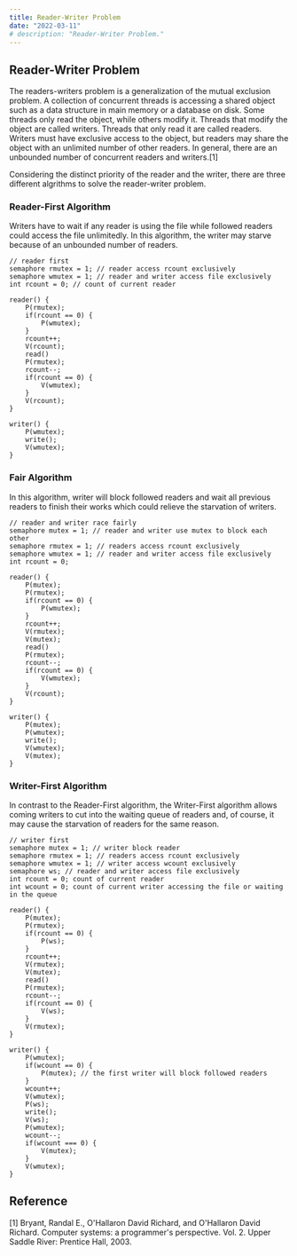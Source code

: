 ```yaml
---
title: Reader-Writer Problem
date: "2022-03-11"
# description: "Reader-Writer Problem."
---
```

## Reader-Writer Problem

The readers-writers problem is a generalization of the mutual exclusion problem. A collection of concurrent threads is accessing a shared object such as a data structure in main memory or a database on disk. Some threads only read the object, while others modify it. Threads that modify the object are called writers. Threads that only read it are called readers. Writers must have exclusive access to the object, but readers may share the object with an unlimited number of other readers. In general, there are an unbounded number of concurrent readers and writers.[1]

Considering the distinct priority of the reader and the writer, there are three different algrithms to solve the reader-writer problem.

### Reader-First Algorithm

Writers have to wait if any reader is using the file while followed readers could access the file unlimitedly. In this algorithm, the writer may starve because of an unbounded number of readers.

```
// reader first 
semaphore rmutex = 1; // reader access rcount exclusively
semaphore wmutex = 1; // reader and writer access file exclusively
int rcount = 0; // count of current reader

reader() {
    P(rmutex);
    if(rcount == 0) {
        P(wmutex);
    }
    rcount++;
    V(rcount);
    read()
    P(rmutex);
    rcount--;
    if(rcount == 0) {
        V(wmutex);
    }
    V(rcount);
}

writer() {
    P(wmutex);
    write();
    V(wmutex);
}
```

### Fair Algorithm

In this algorithm, writer will block followed readers and wait all previous readers to finish their works which could relieve the starvation of writers.

```
// reader and writer race fairly
semaphore mutex = 1; // reader and writer use mutex to block each other
semaphore rmutex = 1; // readers access rcount exclusively
semaphore wmutex = 1; // reader and writer access file exclusively
int rcount = 0;

reader() {
    P(mutex);
    P(rmutex);
    if(rcount == 0) {
        P(wmutex);
    }
    rcount++;
    V(rmutex);
    V(mutex);
    read()
    P(rmutex);
    rcount--;
    if(rcount == 0) {
        V(wmutex);
    }
    V(rcount);
}

writer() {
    P(mutex); 
    P(wmutex);
    write();
    V(wmutex);
    V(mutex);
}
```

### Writer-First Algorithm

In contrast to the Reader-First algorithm, the Writer-First algorithm allows coming writers to cut into the waiting queue of readers and, of course, it may cause the starvation of readers for the same reason.

```
// writer first
semaphore mutex = 1; // writer block reader
semaphore rmutex = 1; // readers access rcount exclusively
semaphore wmutex = 1; // writer access wcount exclusively
semaphore ws; // reader and writer access file exclusively
int rcount = 0; count of current reader
int wcount = 0; count of current writer accessing the file or waiting in the queue

reader() {
    P(mutex);
    P(rmutex);
    if(rcount == 0) {
        P(ws);
    }
    rcount++;
    V(rmutex);
    V(mutex);
    read()
    P(rmutex);
    rcount--;
    if(rcount == 0) {
        V(ws);
    }
    V(rmutex);
}

writer() {
    P(wmutex);
    if(wcount == 0) {
        P(mutex); // the first writer will block followed readers 
    }
    wcount++;
    V(wmutex);
    P(ws);
    write();
    V(ws);
    P(wmutex);
    wcount--;
    if(wcount === 0) {
        V(mutex);
    }
    V(wmutex);
}
```

## Reference
[1] Bryant, Randal E., O'Hallaron David Richard, and O'Hallaron David Richard. Computer systems: a programmer's perspective. Vol. 2. Upper Saddle River: Prentice Hall, 2003.